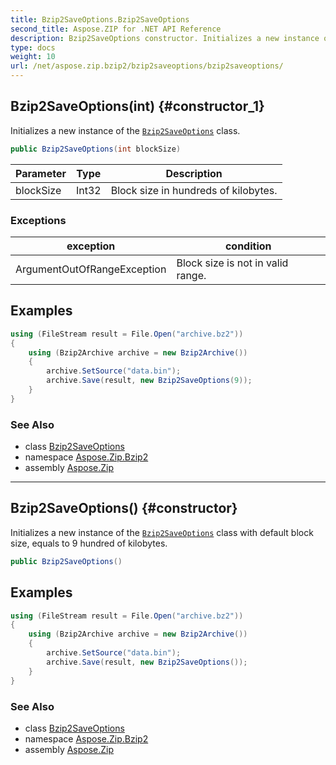 ```yaml
---
title: Bzip2SaveOptions.Bzip2SaveOptions
second_title: Aspose.ZIP for .NET API Reference
description: Bzip2SaveOptions constructor. Initializes a new instance of the Bzip2SaveOptions class
type: docs
weight: 10
url: /net/aspose.zip.bzip2/bzip2saveoptions/bzip2saveoptions/
---
```

## Bzip2SaveOptions(int) {#constructor_1}

Initializes a new instance of the [`Bzip2SaveOptions`](../) class.

```csharp
public Bzip2SaveOptions(int blockSize)
```

| Parameter | Type | Description |
| --- | --- | --- |
| blockSize | Int32 | Block size in hundreds of kilobytes. |

### Exceptions

| exception | condition |
| --- | --- |
| ArgumentOutOfRangeException | Block size is not in valid range. |

## Examples

```csharp
using (FileStream result = File.Open("archive.bz2"))
{
    using (Bzip2Archive archive = new Bzip2Archive())
    {
        archive.SetSource("data.bin");
        archive.Save(result, new Bzip2SaveOptions(9));
    }
}
```

### See Also

* class [Bzip2SaveOptions](../)
* namespace [Aspose.Zip.Bzip2](../../bzip2saveoptions/)
* assembly [Aspose.Zip](../../../)

---

## Bzip2SaveOptions() {#constructor}

Initializes a new instance of the [`Bzip2SaveOptions`](../) class with default block size, equals to 9 hundred of kilobytes.

```csharp
public Bzip2SaveOptions()
```

## Examples

```csharp
using (FileStream result = File.Open("archive.bz2"))
{
    using (Bzip2Archive archive = new Bzip2Archive())
    {
        archive.SetSource("data.bin");
        archive.Save(result, new Bzip2SaveOptions());
    }
}
```

### See Also

* class [Bzip2SaveOptions](../)
* namespace [Aspose.Zip.Bzip2](../../bzip2saveoptions/)
* assembly [Aspose.Zip](../../../)



